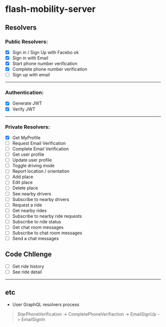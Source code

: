 # flash-mobility-server

## Resolvers

### Public Resolvers:

-   [x] Sign in / Sign Up with Facebo ok
-   [x] Sign in with Email
-   [x] Start phone number verification
-   [x] Complete phone number verification
-   [ ] Sign up with email

---

### Authentication: 

-   [x] Generate JWT
-   [x] Verify JWT

--- 

### Private Resolvers:

-   [x] Get MyProfile
-   [ ] Request Email Verification
-   [ ] Complete Email Verification
-   [ ] Get user profile
-   [ ] Update user profile
-   [ ] Toggle driving mode
-   [ ] Report location / orientation
-   [ ] Add place
-   [ ] Edit place
-   [ ] Delete place
-   [ ] See nearby drivers
-   [ ] Subscribe to nearby drivers
-   [ ] Request a ride
-   [ ] Get nearby rides
-   [ ] Subscribe to nearby ride requests
-   [ ] Subscribe to ride status
-   [ ] Get chat room messages
-   [ ] Subscribe to chat room messages
-   [ ] Send a chat messages

## Code Chllenge

-   [ ] Get ride history
-   [ ] See ride detail

--- 

## etc
* User GraphQL resolvers process
> StarPhoneVerification -> CompletePhoneVerifiaction -> EmailSignUp -> EmailSignIn